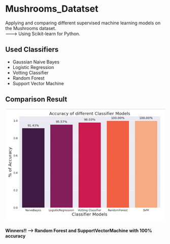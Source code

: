 # Mushrooms_Datatset
Applying and comparing different supervised machine learning models on the Mushrooms dataset.
</br> ---> Using Scikit-learn for Python.
## Used Classifiers
- Gaussian Naive Bayes
- Logistic Regression
- Votting Classifier
- Random Forest
- Support Vector Machine
## Comparison Result
![alt text](https://github.com/HediaBougi/Mushrooms_Datatset/blob/master/mushroomdataset.png)
#### Winners!! --> Random Forest and SupportVectorMachine with 100% accuracy
